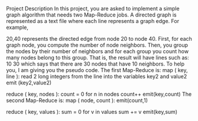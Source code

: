 Project Description
In this project, you are asked to implement a simple graph algorithm that needs two Map-Reduce jobs. A directed graph is represented as a text file where each line represents a graph edge. For example,

20,40
represents the directed edge from node 20 to node 40. First, for each graph node, you compute the number of node neighbors. Then, you group the nodes by their number of neighbors and for each group you count how many nodes belong to this group. That is, the result will have lines such as:
10 30
which says that there are 30 nodes that have 10 neighbors. To help you, I am giving you the pseudo code. The first Map-Reduce is:
map ( key, line ):
  read 2 long integers from the line into the variables key2 and value2
  emit (key2,value2)

reduce ( key, nodes ):
  count = 0
  for n in nodes
      count++
  emit(key,count)
The second Map-Reduce is:
map ( node, count ):
  emit(count,1)

reduce ( key, values ):
  sum = 0
  for v in values
      sum += v
  emit(key,sum)
